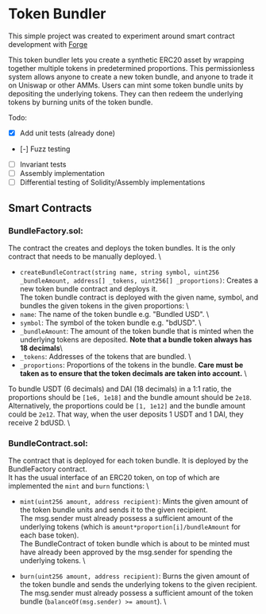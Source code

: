 # Token Bundler

This simple project was created to experiment around smart contract development with [Forge](https://github.com/foundry-rs/foundry)

This token bundler lets you create a synthetic ERC20 asset by wrapping together multiple tokens in predetermined proportions.
This permissionless system allows anyone to create a new token bundle, and anyone to trade it on Uniswap or other AMMs.
Users can mint some token bundle units by depositing the underlying tokens. They can then redeem the underlying tokens by burning units of the token bundle.


Todo:
- [x] Add unit tests (already done)
- [-] Fuzz testing
- [ ] Invariant tests
- [ ] Assembly implementation
- [ ] Differential testing of Solidity/Assembly implementations

## Smart Contracts

### BundleFactory.sol: 
The contract the creates and deploys the token bundles. It is the only contract that needs to be manually deployed. \

- `createBundleContract(string name, string symbol, uint256 _bundleAmount, address[] _tokens, uint256[] _proportions)`: Creates a new token bundle contract and deploys it. \
The token bundle contract is deployed with the given name, symbol, and bundles the given tokens in the given proportions: \
- `name`: The name of the token bundle e.g. "Bundled USD". \
- `symbol`: The symbol of the token bundle e.g. "bdUSD". \
- `_bundleAmount`: The amount of the token bundle that is minted when the underlying tokens are deposited. **Note that a bundle token always has 18 decimals**\
- `_tokens`: Addresses of the tokens that are bundled. \
- `_proportions`: Proportions of the tokens in the bundle. **Care must be taken as to ensure that the token decimals are taken into account.** \

To bundle USDT (6 decimals) and DAI (18 decimals) in a 1:1 ratio, the proportions should be `[1e6, 1e18]` and the bundle amount should be `2e18`. Alternatively, the proportions could be `[1, 1e12]` and the bundle amount could be `2e12`. That way, when the user deposits 1 USDT and 1 DAI, they receive 2 bdUSD. \


### BundleContract.sol: 
The contract that is deployed for each token bundle. It is deployed by the BundleFactory contract. \
It has the usual interface of an ERC20 token, on top of which are implemented the `mint` and `burn` functions: \

- `mint(uint256 amount, address recipient)`: Mints the given amount of the token bundle units and sends it to the given recipient. \
The msg.sender must already possess a sufficient amount of the underlying tokens (which is `amount*proportion[i]/bundleAmount` for each base token). \
The BundleContract of token bundle which is about to be minted must have already been approved by the msg.sender for spending the underlying tokens. \

- `burn(uint256 amount, address recipient)`: Burns the given amount of the token bundle and sends the underlying tokens to the given recipient. \
The msg.sender must already possess a sufficient amount of the token bundle (`balanceOf(msg.sender) >= amount`). \
